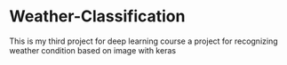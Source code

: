 # Weather-Classification
This is my third project for deep learning course a project for recognizing weather condition based on image with keras
